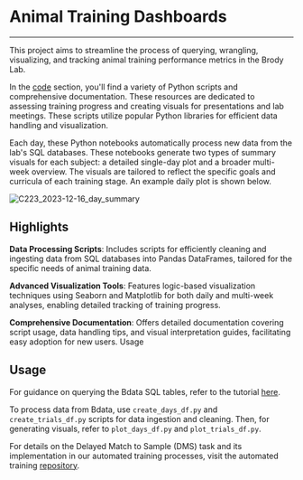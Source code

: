 # Animal Training Dashboards
----

This project aims to streamline the process of querying, wrangling, visualizing, and tracking animal training performance metrics in the Brody Lab.

In the [code](/code) section, you'll find a variety of Python scripts and comprehensive documentation. These resources are dedicated to assessing training progress and creating visuals for presentations and lab meetings. These scripts utilize popular Python libraries for efficient data handling and visualization.

Each day, these Python notebooks automatically process new data from the lab's SQL databases. These notebooks generate two types of summary visuals for each subject: a detailed single-day plot and a broader multi-week overview. The visuals are tailored to reflect the specific goals and curricula of each training stage. An example daily plot is shown below.

![C223_2023-12-16_day_summary](https://github.com/Brody-Lab/jbreda_animal_training/assets/53059059/ad826621-72f9-46ca-9b3f-1e6f5c1d645f)

## Highlights

**Data Processing Scripts**: Includes scripts for efficiently cleaning and ingesting data from SQL databases into Pandas DataFrames, tailored for the specific needs of animal training data.

**Advanced Visualization Tools**: Features logic-based visualization techniques using Seaborn and Matplotlib for both daily and multi-week analyses, enabling detailed tracking of training progress.

**Comprehensive Documentation**: Offers detailed documentation covering script usage, data handling tips, and visual interpretation guides, facilitating easy adoption for new users.
Usage

## Usage

For guidance on querying the Bdata SQL tables, refer to the tutorial [here](https://github.com/jess-breda/DataJoint-SQL-Tutorial).

To process data from Bdata, use `create_days_df.py` and `create_trials_df.py` scripts for data ingestion and cleaning. Then, for generating visuals, refer to `plot_days_df.py` and `plot_trials_df.py`.

For details on the Delayed Match to Sample (DMS) task and its implementation in our automated training processes, visit the automated training [repository](https://github.com/jess-breda/automated_training/tree/main).

